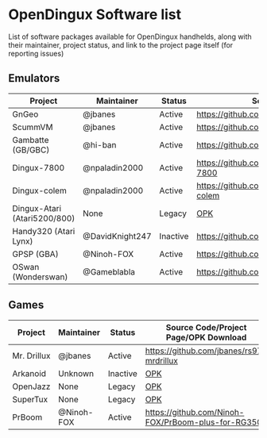 # OpenDingux Software list
List of software packages available for OpenDingux handhelds, along with their maintainer, project status, and link to the project page itself (for reporting issues)

## Emulators

Project | Maintainer | Status | Source Code/Project Page/OPK Download 
------- | ---------- | ---- | -----------
GnGeo   | @jbanes | Active | https://github.com/jbanes/gngeo
ScummVM | @jbanes | Active | https://github.com/jbanes/scummvm
Gambatte (GB/GBC)| @hi-ban | Active | https://github.com/bardeci/dot-matrix-simulator
Dingux-7800 | @npaladin2000 | Active | https://github.com/retrogamehandheld/OpenDingux/tree/master/dingux-7800
Dingux-colem | @npaladin2000 | Active | https://github.com/retrogamehandheld/OpenDingux/tree/master/dingux-colem
Dingux-Atari (Atari5200/800) | None | Legacy | [OPK](https://github.com/retrogamehandheld/OpenDingux/blob/master/EmulatorOPKs/dingux-atari.opk)
Handy320 (Atari Lynx) | @DavidKnight247 | Inactive | https://github.com/DavidKnight247/handy320-rzx50 - [OPK](https://github.com/retrogamehandheld/OpenDingux/blob/master/EmulatorOPKs/handy.opk)
GPSP (GBA) | @Ninoh-FOX | Active | https://github.com/Ninoh-FOX/gpsp-rg350
OSwan (Wonderswan) | @Gameblabla | Active | https://github.com/gameblabla/oswan


## Games
Project | Maintainer | Status | Source Code/Project Page/OPK Download 
------- | ---------- | ---- | -----------
Mr. Drillux | @jbanes | Active | https://github.com/jbanes/rs97-mrdrillux
Arkanoid | Unknown | Inactive | [OPK](https://github.com/retrogamehandheld/OpenDingux/blob/master/GameOPKs/Arkanoid.opk)
OpenJazz | None | Legacy | [OPK](https://github.com/retrogamehandheld/OpenDingux/blob/master/GameOPKs/openjazz.opk)
SuperTux | None | Legacy | [OPK](https://github.com/retrogamehandheld/OpenDingux/blob/master/GameOPKs/supertux.opk)
PrBoom | @Ninoh-FOX | Active | https://github.com/Ninoh-FOX/PrBoom-plus-for-RG350
